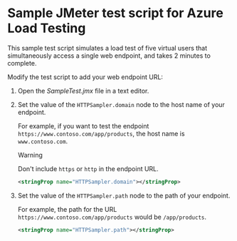 # Sample JMeter test script for Azure Load Testing

This sample test script simulates a load test of five virtual users that simultaneously access a single web endpoint, and takes 2 minutes to complete.

Modify the test script to add your web endpoint URL:

1. Open the *SampleTest.jmx* file in a text editor.

1. Set the value of the `HTTPSampler.domain` node to the host name of your endpoint.

    For example, if you want to test the endpoint `https://www.contoso.com/app/products`, the host name is `www.contoso.com`.

    > [!WARNING]
    > Don't include `https` or `http` in the endpoint URL.

    ```xml
    <stringProp name="HTTPSampler.domain"></stringProp>
    ```

1. Set the value of the `HTTPSampler.path` node to the path of your endpoint.

    For example, the path for the URL `https://www.contoso.com/app/products` would be `/app/products`.

    ```xml
    <stringProp name="HTTPSampler.path"></stringProp>
    ```
